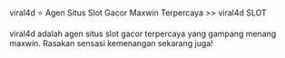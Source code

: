 viral4d ⭐️ Agen Situs Slot Gacor Maxwin Terpercaya >> viral4d SLOT

viral4d adalah agen situs slot gacor terpercaya yang gampang menang maxwin. Rasakan sensasi kemenangan sekarang juga!
